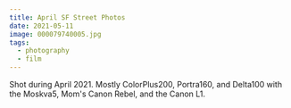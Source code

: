 ```yaml
---
title: April SF Street Photos
date: 2021-05-11
image: 000079740005.jpg
tags:
  - photography
  - film
---
```




Shot during April 2021.  Mostly ColorPlus200, Portra160, and Delta100 with the Moskva5, Mom's Canon Rebel, and the Canon L1.

<v-img src="000079440028 swimmer bw.jpg" alt="bar" :dirp="dir"></v-img>
<v-img src="000078880008 swimmer.jpg" alt="bar" :dirp="dir"></v-img>
<!--<v-img src="000078880009 swimmer.jpg" alt="bar" :dirp="dir"></v-img>-->


<v-img src="000079410018 street.jpg" alt="bar" :dirp="dir"></v-img>
<v-img src="000079730001 street.jpg" alt="bar" :dirp="dir"></v-img>

<v-img src="000079740005.jpg" alt="bar" :dirp="dir"></v-img>
<v-img src="000079440032 street.jpg" alt="bar" :dirp="dir"></v-img>

<v-img src="000078880012.jpg" alt="bar" :dirp="dir"></v-img>
<v-img src="000079100013.jpg" alt="bar" :dirp="dir"></v-img>
<v-img src="000079410006 street.jpg" alt="bar" :dirp="dir"></v-img>
<v-img src="000079730002 street.jpg" alt="bar" :dirp="dir"></v-img>
<v-img src="000079410017 street.jpg" alt="bar" :dirp="dir"></v-img>
<!--<v-img src="000079410009 street.jpg" alt="bar" :dirp="dir"></v-img>-->

<!--<v-img src="000079440033 street.jpg" alt="bar" :dirp="dir"></v-img>-->
<v-img src="000079440021 street.jpg" alt="bar" :dirp="dir"></v-img>
<v-img src="000078880002 street.jpg" alt="bar" :dirp="dir"></v-img>
<v-img src="000079410024 alcatraz.jpg" alt="bar" :dirp="dir"></v-img>
<v-img src="000078880027 street.jpg" alt="bar" :dirp="dir"></v-img>
<v-img src="000078880006 selfie.jpg" alt="bar" :dirp="dir"></v-img>
<v-img src="000079440007 street.jpg" alt="bar" :dirp="dir"></v-img>
<v-img src="000078880036 selfie.jpg" alt="bar" :dirp="dir"></v-img>